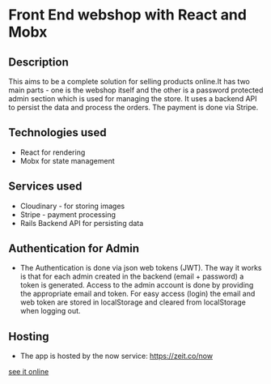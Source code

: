 # Front End webshop with React and Mobx
## Description
This aims to be a complete solution for selling products online.It has two main parts - one is the webshop itself and the other is a password protected admin section which is used for managing the store. It uses a backend API to persist the data and process the orders. The payment is done via Stripe.
## Technologies used
- React for rendering
- Mobx for state management
## Services used
- Cloudinary - for storing images
- Stripe - payment processing
- Rails Backend API for persisting data
## Authentication for Admin
- The Authentication is done via json web tokens (JWT). The way it works is that for each admin created in the backend (email + password) a token is generated. Access to the admin account is done by providing the appropriate email and token. For easy access (login) the email and web token are stored in localStorage and cleared from localStorage when logging out.
## Hosting
- The app is hosted by the now service: https://zeit.co/now

[see it online](https://build-kkxloseuys.now.sh)
